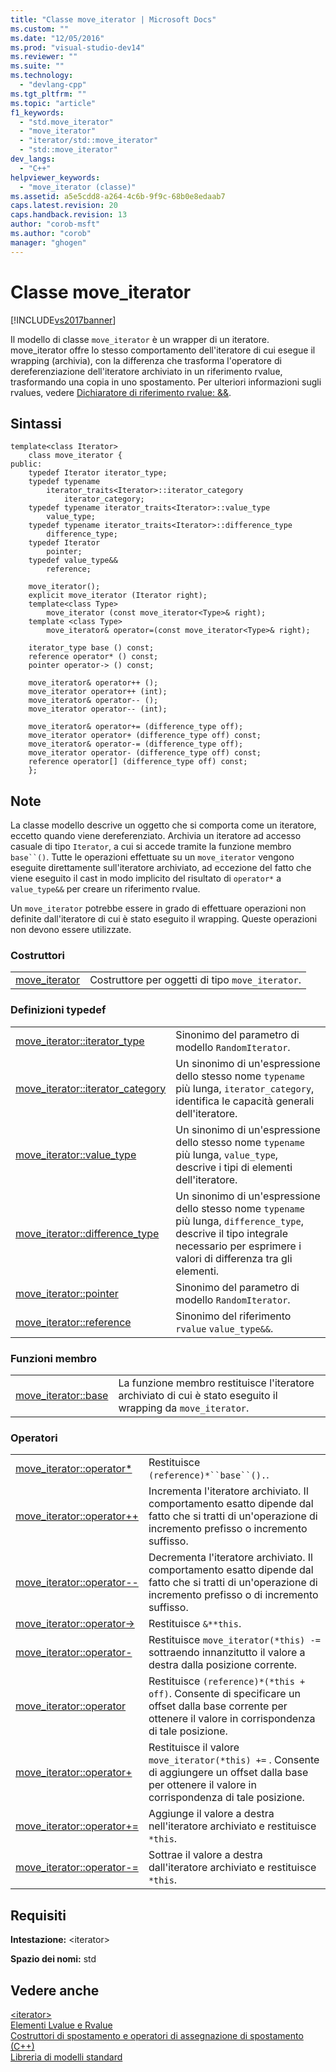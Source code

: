 ```yaml
---
title: "Classe move_iterator | Microsoft Docs"
ms.custom: ""
ms.date: "12/05/2016"
ms.prod: "visual-studio-dev14"
ms.reviewer: ""
ms.suite: ""
ms.technology: 
  - "devlang-cpp"
ms.tgt_pltfrm: ""
ms.topic: "article"
f1_keywords: 
  - "std.move_iterator"
  - "move_iterator"
  - "iterator/std::move_iterator"
  - "std::move_iterator"
dev_langs: 
  - "C++"
helpviewer_keywords: 
  - "move_iterator (classe)"
ms.assetid: a5e5cdd8-a264-4c6b-9f9c-68b0e8edaab7
caps.latest.revision: 20
caps.handback.revision: 13
author: "corob-msft"
ms.author: "corob"
manager: "ghogen"
---
```

# Classe move_iterator
[!INCLUDE[vs2017banner](../assembler/inline/includes/vs2017banner.md)]

Il modello di classe `move_iterator` è un wrapper di un iteratore.  move\_iterator offre lo stesso comportamento dell'iteratore di cui esegue il wrapping \(archivia\), con la differenza che trasforma l'operatore di dereferenziazione dell'iteratore archiviato in un riferimento rvalue, trasformando una copia in uno spostamento.  Per ulteriori informazioni sugli rvalues, vedere [Dichiaratore di riferimento rvalue: &&](../cpp/rvalue-reference-declarator-amp-amp.md).  
  
## Sintassi  
  
```  
template<class Iterator>  
    class move_iterator {  
public:  
    typedef Iterator iterator_type;  
    typedef typename      
        iterator_traits<Iterator>::iterator_category  
            iterator_category;  
    typedef typename iterator_traits<Iterator>::value_type  
        value_type;  
    typedef typename iterator_traits<Iterator>::difference_type  
        difference_type;  
    typedef Iterator  
        pointer;  
    typedef value_type&&  
        reference;  
  
    move_iterator();  
    explicit move_iterator (Iterator right);  
    template<class Type>  
        move_iterator (const move_iterator<Type>& right);  
    template <class Type>   
        move_iterator& operator=(const move_iterator<Type>& right);  
  
    iterator_type base () const;  
    reference operator* () const;  
    pointer operator-> () const;  
  
    move_iterator& operator++ ();  
    move_iterator operator++ (int);  
    move_iterator& operator-- ();  
    move_iterator operator-- (int);  
  
    move_iterator& operator+= (difference_type off);  
    move_iterator operator+ (difference_type off) const;  
    move_iterator& operator-= (difference_type off);  
    move_iterator operator- (difference_type off) const;  
    reference operator[] (difference_type off) const;  
    };  
```  
  
## Note  
 La classe modello descrive un oggetto che si comporta come un iteratore, eccetto quando viene dereferenziato.  Archivia un iteratore ad accesso casuale di tipo `Iterator`, a cui si accede tramite la funzione membro `base``()`.  Tutte le operazioni effettuate su un `move_iterator` vengono eseguite direttamente sull'iteratore archiviato, ad eccezione del fatto che viene eseguito il cast in modo implicito del risultato di `operator*` a `value_type&&` per creare un riferimento rvalue.  
  
 Un `move_iterator` potrebbe essere in grado di effettuare operazioni non definite dall'iteratore di cui è stato eseguito il wrapping.  Queste operazioni non devono essere utilizzate.  
  
### Costruttori  
  
|||  
|-|-|  
|[move\_iterator](../Topic/move_iterator::move_iterator.md)|Costruttore per oggetti di tipo `move_iterator`.|  
  
### Definizioni typedef  
  
|||  
|-|-|  
|[move\_iterator::iterator\_type](../Topic/move_iterator::iterator_type.md)|Sinonimo del parametro di modello `RandomIterator`.|  
|[move\_iterator::iterator\_category](../Topic/move_iterator::iterator_category.md)|Un sinonimo di un'espressione dello stesso nome `typename` più lunga, `iterator_category`, identifica le capacità generali dell'iteratore.|  
|[move\_iterator::value\_type](../Topic/move_iterator::value_type.md)|Un sinonimo di un'espressione dello stesso nome `typename` più lunga, `value_type`, descrive i tipi di elementi dell'iteratore.|  
|[move\_iterator::difference\_type](../Topic/move_iterator::difference_type.md)|Un sinonimo di un'espressione dello stesso nome `typename` più lunga, `difference_type`, descrive il tipo integrale necessario per esprimere i valori di differenza tra gli elementi.|  
|[move\_iterator::pointer](../Topic/move_iterator::pointer.md)|Sinonimo del parametro di modello `RandomIterator`.|  
|[move\_iterator::reference](../Topic/move_iterator::reference.md)|Sinonimo del riferimento `rvalue` `value_type&&`.|  
  
### Funzioni membro  
  
|||  
|-|-|  
|[move\_iterator::base](../Topic/move_iterator::base.md)|La funzione membro restituisce l'iteratore archiviato di cui è stato eseguito il wrapping da `move_iterator`.|  
  
### Operatori  
  
|||  
|-|-|  
|[move\_iterator::operator\*](../Topic/move_iterator::operator*.md)|Restituisce `(reference)*``base``().`.|  
|[move\_iterator::operator\+\+](../Topic/move_iterator::operator++.md)|Incrementa l'iteratore archiviato.  Il comportamento esatto dipende dal fatto che si tratti di un'operazione di incremento prefisso o incremento suffisso.|  
|[move\_iterator::operator\-\-](../Topic/move_iterator::operator--.md)|Decrementa l'iteratore archiviato.  Il comportamento esatto dipende dal fatto che si tratti di un'operazione di incremento prefisso o di incremento suffisso.|  
|[move\_iterator::operator\-\>](../Topic/move_iterator::operator-%3E.md)|Restituisce `&**this`.|  
|[move\_iterator::operator\-](../Topic/move_iterator::operator-.md)|Restituisce `move_iterator(*this) -=` sottraendo innanzitutto il valore a destra dalla posizione corrente.|  
|[move\_iterator::operator](../Topic/move_iterator::operator.md)|Restituisce `(reference)*(*this + off)`.  Consente di specificare un offset dalla base corrente per ottenere il valore in corrispondenza di tale posizione.|  
|[move\_iterator::operator\+](../Topic/move_iterator::operator+.md)|Restituisce il valore `move_iterator(*this) +=` .  Consente di aggiungere un offset dalla base per ottenere il valore in corrispondenza di tale posizione.|  
|[move\_iterator::operator\+\=](../Topic/move_iterator::operator+=.md)|Aggiunge il valore a destra nell'iteratore archiviato e restituisce `*this`.|  
|[move\_iterator::operator\-\=](../Topic/move_iterator::operator-=.md)|Sottrae il valore a destra dall'iteratore archiviato e restituisce `*this`.|  
  
## Requisiti  
 **Intestazione:** \<iterator\>  
  
 **Spazio dei nomi:** std  
  
## Vedere anche  
 [\<iterator\>](../standard-library/iterator.md)   
 [Elementi Lvalue e Rvalue](../cpp/lvalues-and-rvalues-visual-cpp.md)   
 [Costruttori di spostamento e operatori di assegnazione di spostamento \(C\+\+\)](../cpp/move-constructors-and-move-assignment-operators-cpp.md)   
 [Libreria di modelli standard](../misc/standard-template-library.md)